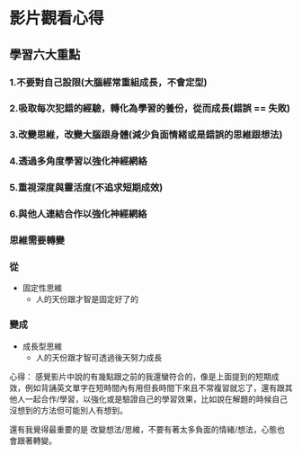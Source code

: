 # 影片觀看心得

## 學習六大重點

### 1.不要對自己設限(大腦經常重組成長，不會定型)

### 2.吸取每次犯錯的經驗，轉化為學習的養份，從而成長(錯誤 =\= 失敗)

### 3.改變思維，改變大腦跟身體(減少負面情緒或是錯誤的思維跟想法)

### 4.透過多角度學習以強化神經網絡

### 5.重視深度與靈活度(不追求短期成效)

### 6.與他人連結合作以強化神經網絡 

### 思維需要轉變
### 從
* 固定性思維 
    * 人的天份跟才智是固定好了的
### 變成  
* 成長型思維
    * 人的天份跟才智可透過後天努力成長

心得：
感覺影片中說的有幾點跟之前的我還蠻符合的，像是上面提到的短期成效，例如背誦英文單字在短時間內有用但長時間下來且不常複習就忘了，還有跟其他人一起合作/學習，以強化或是驗證自己的學習效果，比如說在解題的時候自己沒想到的方法但可能別人有想到。

還有我覺得最重要的是 改變想法/思維，不要有著太多負面的情緒/想法，心態也會跟著轉變。

